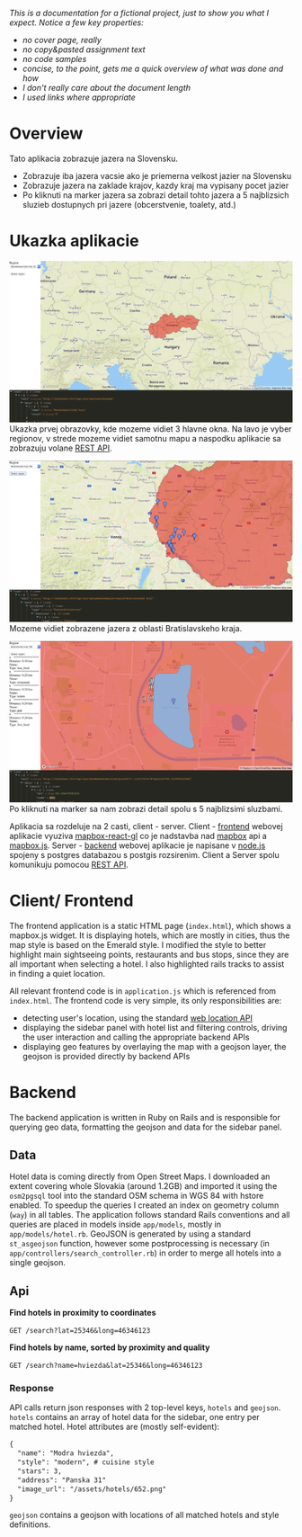 *This is a documentation for a fictional project, just to show you what I expect. Notice a few key properties:*
- *no cover page, really*
- *no copy&pasted assignment text*
- *no code samples*
- *concise, to the point, gets me a quick overview of what was done and how*
- *I don't really care about the document length*
- *I used links where appropriate*

# Overview
Tato aplikacia zobrazuje jazera na Slovensku.
- Zobrazuje iba jazera vacsie ako je priemerna velkost jazier na Slovensku
- Zobrazuje jazera na zaklade krajov, kazdy kraj ma vypisany pocet jazier
- Po kliknuti na marker jazera sa zobrazi detail tohto jazera a 5 najblizsich sluzieb dostupnych pri jazere (obcerstvenie, toalety, atd.) 

# Ukazka aplikacie

![Screenshot](ss1.png)
Ukazka prvej obrazovky, kde mozeme vidiet 3 hlavne okna. Na lavo je vyber regionov, v strede mozeme vidiet samotnu mapu a naspodku aplikacie sa zobrazuju volane [REST API](#api).

![Screenshot](ss2.png)
Mozeme vidiet zobrazene jazera z oblasti Bratislavskeho kraja.

![Screenshot](ss3.png)
Po kliknuti na marker sa nam zobrazi detail spolu s 5 najblizsimi sluzbami.

Aplikacia sa rozdeluje na 2 casti, client - server. Client - [frontend](#frontend) webovej aplikacie vyuziva [mapbox-react-gl](https://github.com/alex3165/react-mapbox-gl) co je nadstavba nad [mapbox](https://www.mapbox.com/) api a [mapbox.js](https://www.mapbox.com/). Server - [backend](#backend) webovej aplikacie je napisane v [node.js](https://nodejs.org/en/) spojeny s postgres databazou s postgis rozsirenim. Client a Server spolu komunikuju pomocou [REST API](#api).

# Client/ Frontend

The frontend application is a static HTML page (`index.html`), which shows a mapbox.js widget. It is displaying hotels, which are mostly in cities, thus the map style is based on the Emerald style. I modified the style to better highlight main sightseeing points, restaurants and bus stops, since they are all important when selecting a hotel. I also highlighted rails tracks to assist in finding a quiet location.

All relevant frontend code is in `application.js` which is referenced from `index.html`. The frontend code is very simple, its only responsibilities are:
- detecting user's location, using the standard [web location API](https://developer.mozilla.org/en-US/docs/Web/API/Geolocation/Using_geolocation)
- displaying the sidebar panel with hotel list and filtering controls, driving the user interaction and calling the appropriate backend APIs
- displaying geo features by overlaying the map with a geojson layer, the geojson is provided directly by backend APIs

# Backend

The backend application is written in Ruby on Rails and is responsible for querying geo data, formatting the geojson and data for the sidebar panel.

## Data

Hotel data is coming directly from Open Street Maps. I downloaded an extent covering whole Slovakia (around 1.2GB) and imported it using the `osm2pgsql` tool into the standard OSM schema in WGS 84 with hstore enabled. To speedup the queries I created an index on geometry column (`way`) in all tables. The application follows standard Rails conventions and all queries are placed in models inside `app/models`, mostly in `app/models/hotel.rb`. GeoJSON is generated by using a standard `st_asgeojson` function, however some postprocessing is necessary (in `app/controllers/search_controller.rb`) in order to merge all hotels into a single geojson.

## Api

**Find hotels in proximity to coordinates**

`GET /search?lat=25346&long=46346123`

**Find hotels by name, sorted by proximity and quality**

`GET /search?name=hviezda&lat=25346&long=46346123`

### Response

API calls return json responses with 2 top-level keys, `hotels` and `geojson`. `hotels` contains an array of hotel data for the sidebar, one entry per matched hotel. Hotel attributes are (mostly self-evident):
```
{
  "name": "Modra hviezda",
  "style": "modern", # cuisine style
  "stars": 3,
  "address": "Panska 31"
  "image_url": "/assets/hotels/652.png"
}
```
`geojson` contains a geojson with locations of all matched hotels and style definitions.
